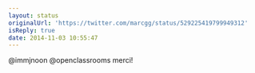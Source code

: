 ```yaml
---
layout: status
originalUrl: 'https://twitter.com/marcgg/status/529225419799949312'
isReply: true
date: 2014-11-03 10:55:47
---
```


@immjnoon @openclassrooms merci!
